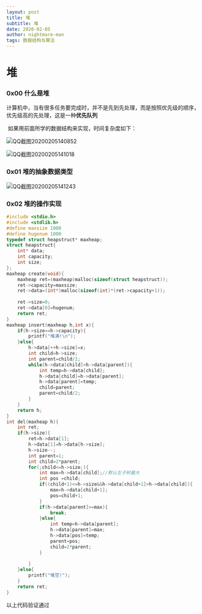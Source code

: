 ```yaml
---
layout: post
title: 堆
subtitle: 堆
date: 2020-02-05
author: nightmare-man
tags: 数据结构与算法
---
```

# 		堆

### 0x00 什么是堆

​		计算机中，当有很多任务要完成时，并不是先到先处理，而是按照优先级的顺序，优先级高的先处理，这是一种**优先队列**

​		如果用前面所学的数据结构来实现，时间复杂度如下：

![QQ截图20200205140852](C:\Users\lsm\Desktop\QQ截图20200205140852.png)

![QQ截图20200205141018](C:\Users\lsm\Desktop\QQ截图20200205141018.png)

### 0x01  堆的抽象数据类型

![QQ截图20200205141243](C:\Users\lsm\Desktop\QQ截图20200205141243.png)

### 0x02 堆的操作实现

```c
#include <stdio.h>
#include <stdlib.h>
#define maxsize 1000
#define hugenum 1000
typedef struct heapstruct* maxheap;
struct heapstruct{
	int* data;
	int capacity;
	int size;
};
maxheap create(void){
	maxheap ret=(maxheap)malloc(sizeof(struct heapstruct));
	ret->capacity=maxsize;
	ret->data=(int*)malloc(sizeof(int)*(ret->capacity+1));
	
	ret->size=0;
	ret->data[0]=hugenum;
	return ret;
}
maxheap insert(maxheap h,int x){
	if(h->size==h->capacity){
		printf("堆满!\n");
	}else{
		h->data[++h->size]=x;
		int child=h->size;
		int parent=child/2;
		while(h->data[child]>h->data[parent]){
			int temp=h->data[child];
			h->data[child]=h->data[parent];
			h->data[parent]=temp;
			child=parent;
			parent=child/2;
		}
	}
	return h;
}
int del(maxheap h){
	int ret;
	if(h->size){	
		ret=h->data[1];
		h->data[1]=h->data[h->size];
		h->size--;
		int parent=1;
		int child=2*parent;
		for(;child<=h->size;){
			int max=h->data[child];//默认左子树最大
			int pos =child;
			if((child+1)<=h->size&&h->data[child+1]>h->data[child]){
				max=h->data[child+1];
				pos=child+1;
			} 
			if(h->data[parent]>=max){
				break;
			}else{
				int temp=h->data[parent];
				h->data[parent]=max;
				h->data[pos]=temp;
				parent=pos;
				child=2*parent;
			}
			
		}		
	}else{
		printf("堆空!"); 
	}	
	return ret;
}
```

以上代码验证通过